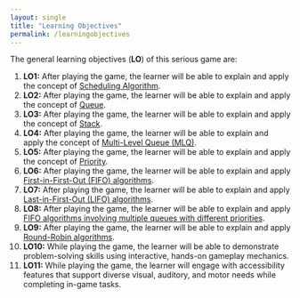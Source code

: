 ```yaml
---
layout: single
title: "Learning Objectives"
permalink: /learningobjectives
---
```


The general learning objectives (**LO**) of this serious game are:

1. **LO1:** After playing the game, the learner will be able to explain and apply the concept of [Scheduling Algorithm](https://en.wikipedia.org/wiki/Scheduling_(computing)).
2. **LO2:** After playing the game, the learner will be able to explain and apply the concept of [Queue](https://en.wikipedia.org/wiki/Queue_(abstract_data_type)).
3. **LO3:** After playing the game, the learner will be able to explain and apply the concept of [Stack](https://en.wikipedia.org/wiki/Stack_(abstract_data_type)).
4. **LO4:** After playing the game, the learner will be able to explain and apply the concept of [Multi-Level Queue (MLQ)](https://en.wikipedia.org/wiki/Multilevel_queue).
5. **LO5:** After playing the game, the learner will be able to explain and apply the concept of [Priority](https://en.wikipedia.org/wiki/Priority_queue).
6. **LO6:** After playing the game, the learner will be able to explain and apply [First-in-First-Out (FIFO) algorithms](https://en.wikipedia.org/wiki/FIFO_(computing_and_electronics)).
7. **LO7:** After playing the game, the learner will be able to explain and apply [Last-in-First-Out (LIFO) algorithms](https://en.wikipedia.org/wiki/Stack_(abstract_data_type)#Implementations).
8. **LO8:** After playing the game, the learner will be able to explain and apply [FIFO algorithms involving multiple queues with different priorities](https://en.wikipedia.org/wiki/Multilevel_queue).
9. **LO9:** After playing the game, the learner will be able to explain and apply [Round-Robin algorithms](https://en.wikipedia.org/wiki/Round-robin_scheduling).
10. **LO10:** While playing the game, the learner will be able to demonstrate problem-solving skills using interactive, hands-on gameplay mechanics.
11. **LO11:** While playing the game, the learner will engage with accessibility features that support diverse visual, auditory, and motor needs while completing in-game tasks.
